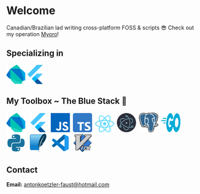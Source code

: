 # Welcome

Canadian/Brazilian lad writing cross-platform FOSS & scripts 😎 Check out my operation [Myoro](https://github.com/Myoro)!

## Specializing in

<img src='img/dart.svg' alt='dart' width=50 /><img src='img/flutter.svg' alt='flutter' width=50 />

## My Toolbox ~ The Blue Stack 🌊

<img src='img/dart.svg' alt='dart' width=50 />&nbsp;&nbsp;<img src='img/flutter.svg' alt='flutter' width=50 />&nbsp;&nbsp;<img src='img/js.png' alt='js' width=50 />&nbsp;&nbsp;<img src='img/typescript.svg' alt='ts' width=50 />&nbsp;&nbsp;<img src='img/react.svg' alt='react' width=50 />&nbsp;&nbsp;<img src='img/electron.svg' alt='electron' width=50 />&nbsp;&nbsp;<img src='img/sql.svg' alt='sql' width=50 />&nbsp;&nbsp;<img src='img/go.svg' alt='go' width=50 height=50 />&nbsp;&nbsp;<img src='img/python.svg' alt='python' width=50 />&nbsp;&nbsp;<img src='img/sqlite.svg' alt='sqlite' width=50 />&nbsp;&nbsp;<img src='img/vscode.svg' alt='vscode' width=50 />&nbsp;&nbsp;<img src='img/vim.png' alt='vim' width=50 />

## Contact

**Email:** <antonkoetzler-faust@hotmail.com>
